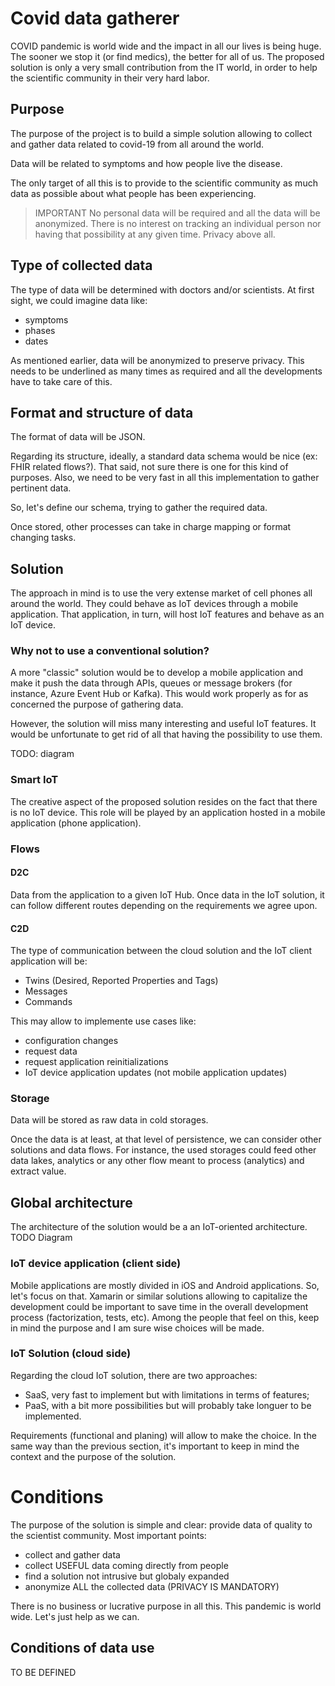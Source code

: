 # Covid data gatherer

COVID pandemic is world wide and the impact in all our lives is being huge.
The sooner we stop it (or find medics), the better for all of us.
The proposed solution is only a very small contribution from the IT world, in order to help the scientific community in their very hard labor.

## Purpose
The purpose of the project is to build a simple solution allowing to collect and gather data related to covid-19 from all around the world.

Data will be related to symptoms and how people live the disease.

The only target of all this is to provide to the scientific community as much data as possible about what people has been experiencing.

> IMPORTANT
> No personal data will be required and all the data will be anonymized.
> There is no interest on tracking an individual person nor having that possibility at any given time. Privacy above all.

## Type of collected data
The type of data will be determined with doctors and/or scientists.
At first sight, we could imagine data like:
 - symptoms
 - phases
 - dates

As mentioned earlier, data will be anonymized to preserve privacy.
This needs to be underlined as many times as required and all the developments have to take care of this.

## Format and structure of data
The format of data will be JSON.

Regarding its structure, ideally, a standard data schema would be nice (ex: FHIR related flows?).
That said, not sure there is one for this kind of purposes. Also, we need to be very fast in all this implementation to gather pertinent data.

So, let's define our schema, trying to gather the required data.

Once stored, other processes can take in charge mapping or format changing tasks.

## Solution
The approach in mind is to use the very extense market of cell phones all around the world. They could behave as IoT devices through a mobile application.
That application, in turn, will host IoT features and behave as an IoT device.


### Why not to use a conventional solution?
A more "classic" solution would be to develop a mobile application and make it push the data through APIs, queues or message brokers (for instance, Azure Event Hub or Kafka). This would work properly as for as concerned the purpose of gathering data.

However, the solution will miss many interesting and useful IoT features. It would be unfortunate to get rid of all that having the possibility to use them.

TODO: diagram

### Smart IoT
The creative aspect of the proposed solution resides on the fact that there is no IoT device. This role will be played by an application hosted in a mobile application (phone application).

### Flows
#### D2C
Data from the application to a given IoT Hub.
Once data in the IoT solution, it can follow different routes depending on the requirements we agree upon.

#### C2D
The type of communication between the cloud solution and the IoT client application will be:
 - Twins (Desired, Reported Properties and Tags)
 - Messages
 - Commands

This may allow to implemente use cases like:
 - configuration changes
 - request data
 - request application reinitializations
 - IoT device application updates (not mobile application updates)

### Storage
Data will be stored as raw data in cold storages.

Once the data is at least, at that level of persistence, we can consider other solutions and data flows. For instance, the used storages could feed other data lakes, analytics or any other flow meant to process (analytics) and extract value.

## Global architecture
The architecture of the solution would be a an IoT-oriented architecture.
TODO Diagram

### IoT device application (client side)
Mobile applications are mostly divided in iOS and Android applications.
So, let's focus on that.
Xamarin or similar solutions allowing to capitalize the development could be important to save time in the overall development process (factorization, tests, etc).
Among the people that feel on this, keep in mind the purpose and I am sure wise choices will be made.

### IoT Solution (cloud side)
Regarding the cloud IoT solution, there are two approaches:
 - SaaS, very fast to implement but with limitations in terms of features;
 - PaaS, with a bit more possibilities but will probably take longuer to be implemented.

Requirements (functional and planing) will allow to make the choice.
In the same way than the previous section, it's important to keep in mind the context and the purpose of the solution.

# Conditions
The purpose of the solution is simple and clear: provide data of quality to the scientist community.
Most important points:
 - collect and gather data
 - collect USEFUL data coming directly from people
 - find a solution not intrusive but globaly expanded
 - anonymize ALL the collected data (PRIVACY IS MANDATORY)

There is no business or lucrative purpose in all this.
This pandemic is world wide. Let's just help as we can.

## Conditions of data use
TO BE DEFINED
